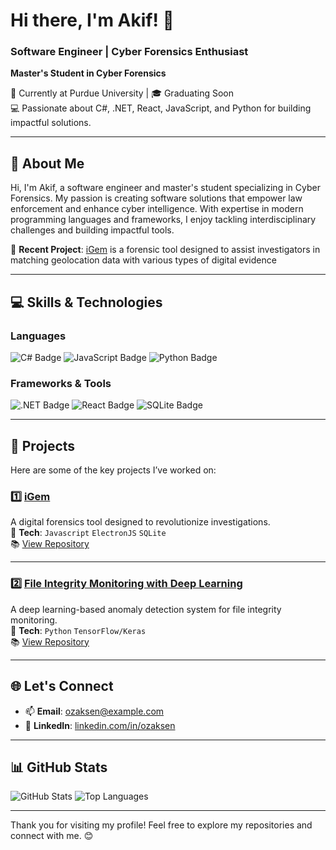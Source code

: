 # Hi there, I'm Akif! 👋
### Software Engineer | Cyber Forensics Enthusiast  
**Master's Student in Cyber Forensics**

📍 Currently at Purdue University | 🎓 Graduating Soon  
💻 Passionate about C#, .NET, React, JavaScript, and Python for building impactful solutions.

---

## 🌟 About Me
Hi, I'm Akif, a software engineer and master's student specializing in Cyber Forensics. My passion is creating software solutions that empower law enforcement and enhance cyber intelligence. With expertise in modern programming languages and frameworks, I enjoy tackling interdisciplinary challenges and building impactful tools.

🌟 **Recent Project**: [iGem](https://github.com/ozaksen/iGem) is a forensic tool designed to assist investigators in matching geolocation data with various types of digital evidence

---

## 💻 Skills & Technologies
### **Languages**
![C# Badge](https://img.shields.io/badge/C%23-%23007ACC.svg?style=for-the-badge&logo=csharp&logoColor=white)
![JavaScript Badge](https://img.shields.io/badge/JavaScript-%23F7DF1E.svg?style=for-the-badge&logo=javascript&logoColor=black)
![Python Badge](https://img.shields.io/badge/Python-%233776AB.svg?style=for-the-badge&logo=python&logoColor=white)

### **Frameworks & Tools**
![.NET Badge](https://img.shields.io/badge/.NET-%23512BD4.svg?style=for-the-badge&logo=dotnet&logoColor=white)
![React Badge](https://img.shields.io/badge/React-%2361DAFB.svg?style=for-the-badge&logo=react&logoColor=black)
![SQLite Badge](https://img.shields.io/badge/SQLite-%23003B57.svg?style=for-the-badge&logo=sqlite&logoColor=white)

---

## 🚀 Projects  
Here are some of the key projects I’ve worked on:  

### 1️⃣ [iGem](https://github.com/ozaksen/iGem)  
A digital forensics tool designed to revolutionize investigations.  
🔧 **Tech**: `Javascript` `ElectronJS` `SQLite`  
📚 [View Repository](https://github.com/ozaksen/iGem)

---

### 2️⃣ [File Integrity Monitoring with Deep Learning](#link-to-repo)  
A deep learning-based anomaly detection system for file integrity monitoring.  
🔧 **Tech**: `Python` `TensorFlow/Keras`  
📚 [View Repository](#link-to-repo)

---


## 🌐 Let's Connect
- 📫 **Email**: [ozaksen@example.com](mailto:ozer@purdue.edu)  
- 💼 **LinkedIn**: [linkedin.com/in/ozaksen](https://linkedin.com/in/akifozer)  


---

## 📊 GitHub Stats
![GitHub Stats](https://github-readme-stats.vercel.app/api?username=ozaksen&show_icons=true&theme=radical)
![Top Languages](https://github-readme-stats.vercel.app/api/top-langs/?username=ozaksen&layout=compact&theme=radical)

---


Thank you for visiting my profile! Feel free to explore my repositories and connect with me. 😊
